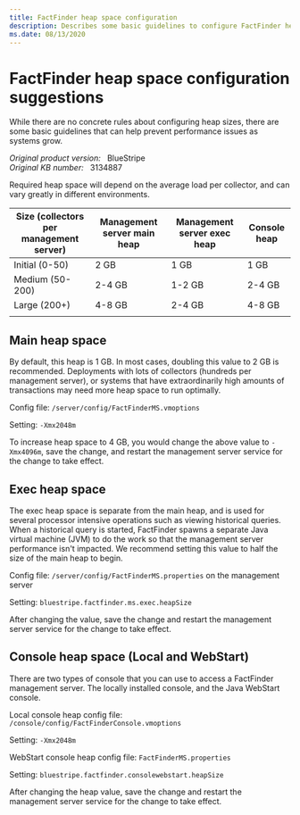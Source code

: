 ```yaml
---
title: FactFinder heap space configuration
description: Describes some basic guidelines to configure FactFinder heap space.
ms.date: 08/13/2020
---
```

# FactFinder heap space configuration suggestions

While there are no concrete rules about configuring heap sizes, there are some basic guidelines that can help prevent performance issues as systems grow.

_Original product version:_ &nbsp; BlueStripe  
_Original KB number:_ &nbsp; 3134887

Required heap space will depend on the average load per collector, and can vary greatly in different environments.

|Size (collectors per management server)| Management server main heap| Management server exec heap| Console heap |
|---|---|---|---|
|Initial (0-50)|2 GB|1 GB|1 GB|
|Medium (50-200)|2-4 GB|1-2 GB|2-4 GB|
|Large (200+)|4-8 GB|2-4 GB|4-8 GB|
|||||

## Main heap space

By default, this heap is 1 GB. In most cases, doubling this value to 2 GB is recommended. Deployments with lots of collectors (hundreds per management server), or systems that have extraordinarily high amounts of transactions may need more heap space to run optimally.

Config file: `/server/config/FactFinderMS.vmoptions`

Setting: `-Xmx2048m`

To increase heap space to 4 GB, you would change the above value to `-Xmx4096m`, save the change, and restart the management server service for the change to take effect.

## Exec heap space

The exec heap space is separate from the main heap, and is used for several processor intensive operations such as viewing historical queries. When a historical query is started, FactFinder spawns a separate Java virtual machine (JVM) to do the work so that the management server performance isn't impacted. We recommend setting this value to half the size of the main heap to begin.

Config file: `/server/config/FactFinderMS.properties` on the management server

Setting: `bluestripe.factfinder.ms.exec.heapSize`

After changing the value, save the change and restart the management server service for the change to take effect.

## Console heap space (Local and WebStart)

There are two types of console that you can use to access a FactFinder management server. The locally installed console, and the Java WebStart console.

Local console heap config file: `/console/config/FactFinderConsole.vmoptions`

Setting: `-Xmx2048m`

WebStart console heap config file: `FactFinderMS.properties`

Setting: `bluestripe.factfinder.consolewebstart.heapSize`

After changing the heap value, save the change and restart the management server service for the change to take effect.
